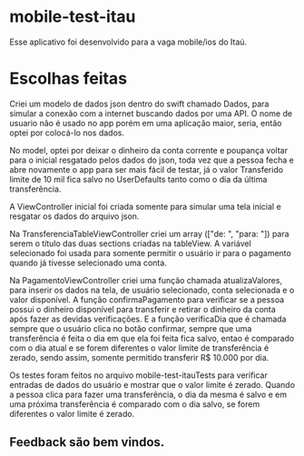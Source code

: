 # mobile-test-itau
Esse aplicativo foi desenvolvido para a vaga mobile/ios do Itaú.
# Escolhas feitas
Criei um modelo de dados json dentro do swift chamado Dados, para simular a conexão com a internet buscando dados por uma API.
O nome de usuario não é usado no app porém em uma aplicação maior, seria, então optei por colocá-lo nos dados.
 
No model, optei por deixar o dinheiro da conta corrente e poupança voltar para o inicial resgatado pelos dados do json, toda vez que a pessoa fecha e abre novamente o app para ser mais fácil de testar, já o valor Transferido limite de 10 mil fica salvo no UserDefaults tanto como o dia da última transferência.

A ViewController inicial foi criada somente para simular uma tela inicial e resgatar os dados do arquivo json.

Na TransferenciaTableViewController criei um array (["de: ", "para: "]) para serem o título das duas sections criadas na tableView. A variável selecionado foi usada para somente permitir o usuário ir para o pagamento quando já tivesse selecionado uma conta.

Na PagamentoViewController criei uma função chamada atualizaValores, para inserir os dados na tela, de usuário selecionado, conta selecionada e o valor disponível. A função confirmaPagamento para verificar se a pessoa possui o dinheiro disponível para transferir e retirar o dinheiro da conta após fazer as devidas verificações. E a função verificaDia que é chamada sempre que o usuário clica no botão confirmar, sempre que uma transferência é feita o dia em que ela foi feita fica salvo, entao é comparado com o dia atual e se forem diferentes o valor limite de transferência é zerado, sendo assim, somente permitido transferir R$ 10.000 por dia.

Os testes foram feitos no arquivo mobile-test-itauTests para verificar entradas de dados do usuário e mostrar que o valor limite é
zerado. Quando a pessoa clica para fazer uma transferência, o dia da mesma é salvo e em uma próxima transferência é comparado com o dia salvo, se forem diferentes o valor limite é zerado.

## Feedback são bem vindos.
